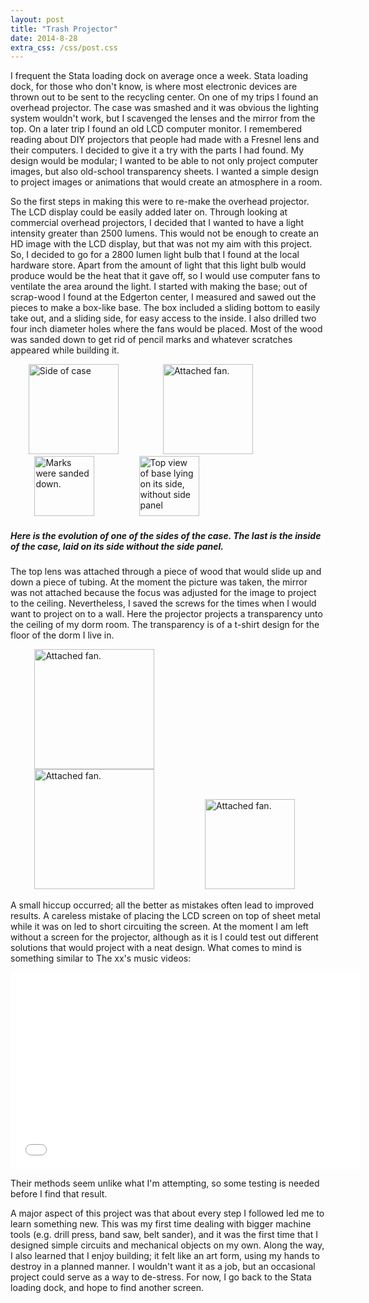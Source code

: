 ```yaml
---
layout: post
title: "Trash Projector"
date: 2014-8-28
extra_css: /css/post.css
---
```



I frequent the Stata loading dock on average once a week. Stata loading dock,
for those who don't know, is where most electronic devices are thrown out to
be sent to the recycling center. On one of my trips I found an overhead
projector. The case was smashed and it was obvious the lighting system
wouldn't work, but I scavenged the lenses and the mirror from the top. On a
later trip I found an old LCD computer monitor. I remembered reading about DIY
projectors that people had made with a Fresnel lens and their computers. I
decided to give it a try with the parts I had found. My design would be
modular; I wanted to be able to not only project computer images, but also
old-school transparency sheets. I wanted a simple design to project images or
animations that would create an atmosphere in a room.

So the first steps in making this were to re-make the overhead projector. The
LCD display could be easily added later on. Through looking at commercial
overhead projectors, I decided that I wanted to have a light intensity greater
than 2500 lumens. This would not be enough to create an HD image with the LCD
display, but that was not my aim with this project. So, I decided to go for a
2800 lumen light bulb that I found at the local hardware store. Apart from the
amount of light that this light bulb would produce would be the heat that it
gave off, so I would use computer fans to ventilate the area around the light. I
started with making the base; out of scrap-wood I found at the Edgerton center,
I measured and sawed out the pieces to make a box-like base. The box included a
sliding bottom to easily take out, and a sliding side, for easy access to the
inside. I also drilled two four inch diameter holes where the fans would be
placed. Most of the wood was sanded down to get rid of pencil marks and whatever
scratches appeared while building it.

<div>
<img src="{{ site.url }}/assets/trash-projector/side-hole.jpg" alt="Side of case" style="width: 15vw; padding-left: 3vw; padding-right: 3vw;"/>
<img src="{{ site.url }}/assets/trash-projector/side-fan.jpg" alt="Attached fan." style="width: 15vw; padding-left: 4vw; padding-right: 4vw;"/>
<img src="{{ site.url }}/assets/trash-projector/side-sanded.jpg" alt="Marks were sanded down." style="width: 10vw; padding-left: 4vw; padding-right: 4vw;"/>
<img src="{{ site.url }}/assets/trash-projector/box-inside.jpg" alt="Top view of base lying on its side, without side panel" style="width: 10vw; padding-left: 3vw; padding-right: 3vw;"/>
<em class="center"><h5>Here is the evolution of one of the sides of the case. The last is the
inside of the case, laid on its side without the side panel.</h5></em>
</div>

The top lens was attached through a piece of wood that would slide up and down a
piece of tubing. At the moment the picture was taken, the mirror was not
attached because the focus was adjusted for the image to project to the ceiling.
Nevertheless, I saved the screws for the times when I would want to project on
to a wall. Here the projector projects a transparency unto the ceiling of my dorm
room. The transparency is of a t-shirt design for the floor of the dorm I live
in. 

<div>
<img src="{{ site.url }}/assets/trash-projector/transparency.jpg" alt="Attached fan." style="width: 20vw; padding-left: 4vw; padding-right: 4vw;"/>
<img src="{{ site.url }}/assets/trash-projector/projected-transparency.jpg" alt="Attached fan." style="width: 20vw; padding-left: 4vw; padding-right: 4vw;"/>
<img src="{{ site.url }}/assets/trash-projector/finished-projector.jpg" alt="Attached fan." style="width: 15vw; padding-left: 4vw; padding-right: 4vw;"/>
</div>


A small hiccup occurred; all the better as mistakes often lead to improved
results. A careless mistake of placing the LCD screen on top of sheet metal
while it was on led to short circuiting the screen. At the moment I am left
without a screen for the projector, although as it is I could test out different
solutions that would project with a neat design. What comes to mind is something
similar to The xx's music videos:

<div class="center">
<iframe src="//www.youtube.com/embed/DD7IwXWfDW4" width="560" height="315" frameborder="0" allowfullscreen="allowfullscreen"></iframe>
</div>

Their methods seem unlike what I'm attempting, so some testing is needed before
I find that result.


A major aspect of this project was that about every step I followed led me to
learn something new. This was my first time dealing with bigger machine tools
(e.g. drill press, band saw, belt sander), and it was the first time that I
designed simple circuits and mechanical objects on my own. Along the way, I also
learned that I enjoy building; it felt like an art form, using my hands to
destroy in a planned manner. I wouldn't want it as a job, but an occasional
project could serve as a way to de-stress. For now, I go back to the Stata
loading dock, and hope to find another screen.
